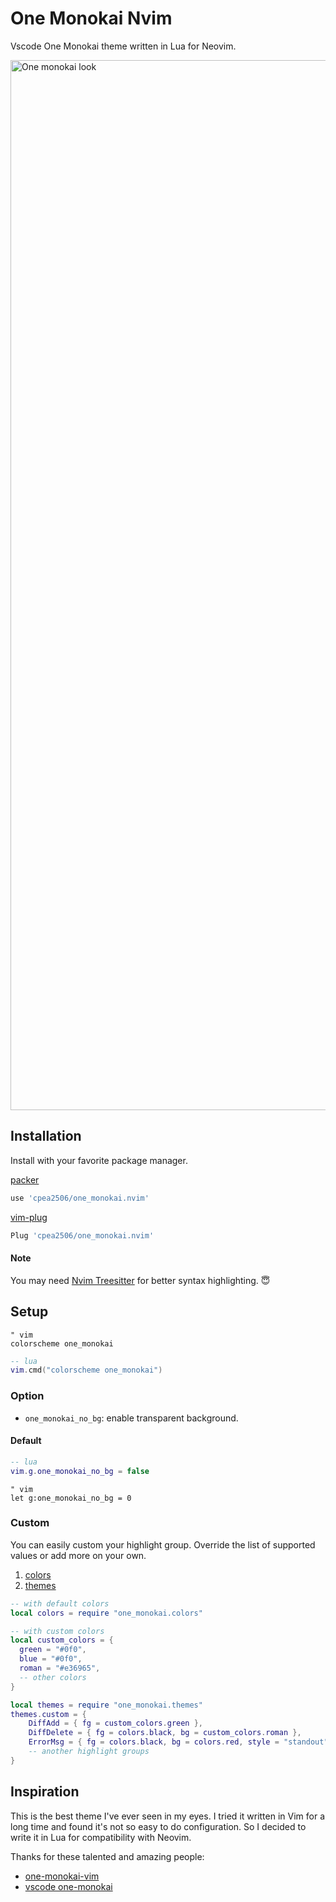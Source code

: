 # One Monokai Nvim

Vscode One Monokai theme written in Lua for Neovim.

<img width="1680" alt="One monokai look" src="https://user-images.githubusercontent.com/42694704/139383485-ae0be75e-225f-468a-9ce3-ba8cad20ff4c.png">

## Installation
Install with your favorite package manager.

[packer](https://github.com/wbthomason/packer.nvim)

```lua
use 'cpea2506/one_monokai.nvim'
```

[vim-plug](https://github.com/junegunn/vim-plug)

```lua
Plug 'cpea2506/one_monokai.nvim'
```

#### Note
You may need [Nvim Treesitter](https://github.com/nvim-treesitter/nvim-treesitter) for better syntax highlighting. 😇

## Setup

```vim
" vim
colorscheme one_monokai
```

```lua
-- lua
vim.cmd("colorscheme one_monokai")
```

### Option

- `one_monokai_no_bg`: enable transparent background.

#### Default

```lua
-- lua
vim.g.one_monokai_no_bg = false
``` 

```vim
" vim
let g:one_monokai_no_bg = 0
```

### Custom
You can easily custom your highlight group. Override the list of supported values or add more on your own.
1. [colors](https://github.com/cpea2506/one_monokai.nvim/blob/main/lua/one_monokai/colors.lua)
2. [themes](https://github.com/cpea2506/one_monokai.nvim/blob/main/lua/one_monokai/themes.lua)

```lua
-- with default colors
local colors = require "one_monokai.colors" 

-- with custom colors
local custom_colors = {
  green = "#0f0",
  blue = "#0f0",
  roman = "#e36965",
  -- other colors
}

local themes = require "one_monokai.themes"
themes.custom = {
    DiffAdd = { fg = custom_colors.green },
    DiffDelete = { fg = colors.black, bg = custom_colors.roman },
    ErrorMsg = { fg = colors.black, bg = colors.red, style = "standout" },
    -- another highlight groups
}
```

## Inspiration
This is the best theme I've ever seen in my eyes. I tried it written in Vim for a long time and found it's not so easy to do configuration. So I decided to write it in Lua for compatibility with Neovim.

Thanks for these talented and amazing people:

- [one-monokai-vim](https://github.com/fratajczak/one-monokai-vim)
- [vscode one-monokai](https://github.com/azemoh/vscode-one-monokai)
